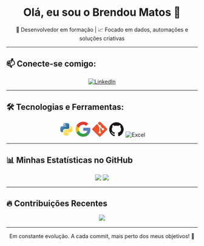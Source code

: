<h1 align="center">Olá, eu sou o Brendou Matos 👋</h1>

<p align="center">
  🚀 Desenvolvedor em formação | 📈 Focado em dados, automações e soluções criativas
</p>

---

<h2>📫 Conecte-se comigo:</h2>

<p align="center">
  <a href="https://www.linkedin.com/in/brendoumatos/" target="_blank">
    <img alt="LinkedIn" src="https://img.shields.io/badge/LinkedIn-0077B5?style=for-the-badge&logo=linkedin&logoColor=white"/>
  </a>
</p>

---

<h2>🛠️ Tecnologias e Ferramentas:</h2>

<p align="center">
  <img src="https://raw.githubusercontent.com/devicons/devicon/master/icons/python/python-original.svg" alt="Python" width="40" height="40"/>
  <img src="https://raw.githubusercontent.com/devicons/devicon/master/icons/google/google-original.svg" alt="Google Apps Script" width="40" height="40"/>
  <img src="https://raw.githubusercontent.com/devicons/devicon/master/icons/git/git-original.svg" alt="Git" width="40" height="40"/>
  <img src="https://raw.githubusercontent.com/devicons/devicon/master/icons/github/github-original.svg" alt="GitHub" width="40" height="40"/>
  <img src="https://img.icons8.com/color/48/000000/microsoft-excel-2019--v1.png" alt="Excel" width="40" height="40"/>
</p>

---

<h2>📊 Minhas Estatísticas no GitHub</h2>

<p align="center">
  <img src="https://https://readme-stats-brendou-matos-projects.vercel.app/api?username=brendoumatos&show_icons=true&theme=dark" height="180em"/>
  <img src="https://https://readme-stats-brendou-matos-projects.vercel.app//api/top-langs/?username=brendoumatos&layout=compact&theme=dark" height="180em"/>
</p>

---

<h2>🔥 Contribuições Recentes</h2>

<p align="center">
  <img src="https://github-readme-streak-stats.herokuapp.com/?user=brendoumatos&theme=dark" height="180em"/>
</p>

---

<p align="center">
  Em constante evolução. A cada commit, mais perto dos meus objetivos! 🚀
</p>
